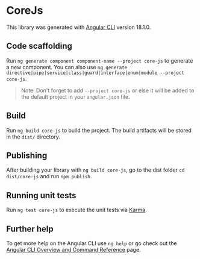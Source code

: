 # CoreJs

This library was generated with [Angular CLI](https://github.com/angular/angular-cli) version 18.1.0.

## Code scaffolding

Run `ng generate component component-name --project core-js` to generate a new component. You can also use `ng generate directive|pipe|service|class|guard|interface|enum|module --project core-js`.
> Note: Don't forget to add `--project core-js` or else it will be added to the default project in your `angular.json` file. 

## Build

Run `ng build core-js` to build the project. The build artifacts will be stored in the `dist/` directory.

## Publishing

After building your library with `ng build core-js`, go to the dist folder `cd dist/core-js` and run `npm publish`.

## Running unit tests

Run `ng test core-js` to execute the unit tests via [Karma](https://karma-runner.github.io).

## Further help

To get more help on the Angular CLI use `ng help` or go check out the [Angular CLI Overview and Command Reference](https://angular.dev/tools/cli) page.
